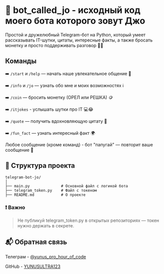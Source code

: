 # 🤖 bot_called_jo - исходный код моего бота которого зовут Джо

Простой и дружелюбный Telegram-бот на Python, который умеет рассказывать IT-шутки, цитаты, интересные факты, а также бросать монетку и просто поддерживать разговор 🧠💬
## Команды
➡️ ```/start``` и ```/help``` — начать наше увлекательное общение 🚀

➡️ ```/info``` и ```/jo``` — узнать обо мне и моих возможностях ℹ️

➡️ ```/coin``` — бросить монетку (ОРЕЛ или РЕШКА) 🪙

➡️ ```/itjokes``` - услышать шутки про IT 💻😂

➡️ ```/quote``` — получить вдохновляющую цитату 🌟

➡️ ```/fun_fact``` — узнать интересный факт 🌍

Любое сообщение (кроме команд) - 	бот "папугай" — повторит ваше сообщение 🦜

## 📂 Структура проекта
```
telegram-bot-jo/
│
├── main.py              # Основной файл с логикой бота
├── telegram_token.py    # Файл с токеном 
├── README.md            # О проекте
```

### ❗ Важно
> Не публикуй telegram_token.py в открытых репозиториях — токен нужно держать в секрете.

## 📬 Обратная связь
Телеграм - [@yunus_pro_hour_of_code](https://web.telegram.org/a/#6475466684)

GitHub - [YUNUSULTRA123](https://github.com/YUNUSULRTA123123)
